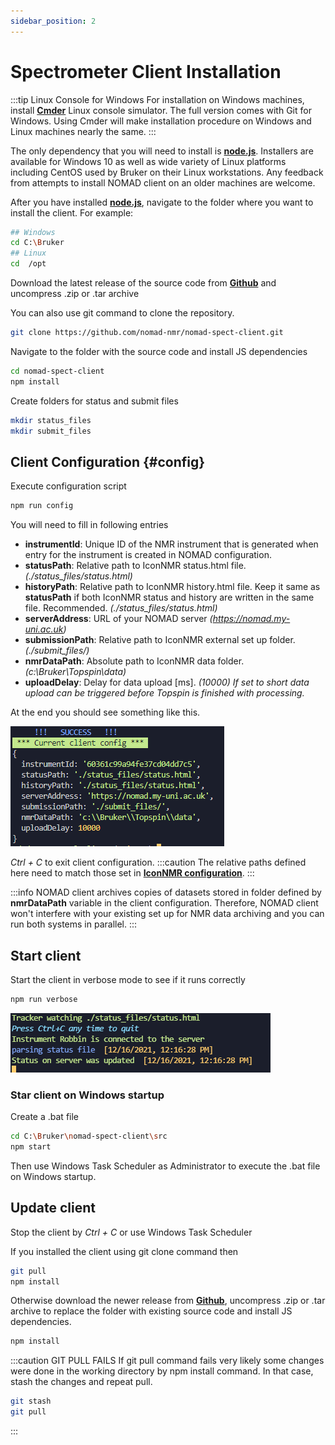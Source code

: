 ```yaml
---
sidebar_position: 2
---
```


# Spectrometer Client Installation

:::tip Linux Console for Windows
For installation on Windows machines, install **[Cmder](https://cmder.app/)** Linux console simulator. The full version comes with Git for Windows.
Using Cmder will make installation procedure on Windows and Linux machines nearly the same.
:::

The only dependency that you will need to install is **[node.js](https://nodejs.org/en/)**. Installers are available for Windows 10 as well as wide variety of Linux platforms including CentOS used by Bruker on their Linux workstations. Any feedback from attempts to install NOMAD client on an older machines are welcome.

After you have installed **[node.js](https://nodejs.org/en/)**, navigate to the folder where you want to install the client. For example:

```bash
## Windows
cd C:\Bruker
## Linux
cd  /opt
```

Download the latest release of the source code from **[Github](https://github.com/nomad-nmr/nomad-spect-client/releases)** and uncompress .zip or .tar archive

You can also use git command to clone the repository.

```bash
git clone https://github.com/nomad-nmr/nomad-spect-client.git
```

Navigate to the folder with the source code and install JS dependencies

```bash
cd nomad-spect-client
npm install
```

Create folders for status and submit files

```bash
mkdir status_files
mkdir submit_files
```

## Client Configuration {#config}

Execute configuration script

```bash
npm run config
```

You will need to fill in following entries

- **instrumentId**: Unique ID of the NMR instrument that is generated when entry for the instrument is created in NOMAD configuration.
- **statusPath**: Relative path to IconNMR status.html file. _(./status_files/status.html)_
- **historyPath**: Relative path to IconNMR history.html file. Keep it same as **statusPath** if both IconNMR status and history are written in the same file. Recommended. _(./status_files/status.html)_
- **serverAddress**: URL of your NOMAD server _(https://nomad.my-uni.ac.uk)_
- **submissionPath**: Relative path to IconNMR external set up folder. _(./submit_files/)_
- **nmrDataPath**: Absolute path to IconNMR data folder. _(c:\Bruker\Topspin\data)_
- **uploadDelay**: Delay for data upload [ms]. _(10000) If set to short data upload can be triggered before Topspin is finished with processing._

At the end you should see something like this.

![Client Configuration](./assets/NOMAD_client_config.PNG)

_Ctrl + C_ to exit client configuration.
:::caution
The relative paths defined here need to match those set in **[IconNMR configuration](./IconNMR-configuration/)**.
:::

:::info
NOMAD client archives copies of datasets stored in folder defined by **nmrDataPath** variable in the client configuration. Therefore, NOMAD client won't interfere with your existing set up for NMR data archiving and you can run both systems in parallel.
:::

## Start client

Start the client in verbose mode to see if it runs correctly

```bash
npm run verbose
```

![Client Verbose Output](./assets/NOMAD_client_verbose.png)

### Star client on Windows startup

Create a .bat file

```bash
cd C:\Bruker\nomad-spect-client\src
npm start
```

Then use Windows Task Scheduler as Administrator to execute the .bat file on Windows startup.

## Update client

Stop the client by _Ctrl + C_ or use Windows Task Scheduler

If you installed the client using git clone command then

```bash
git pull
npm install
```

Otherwise download the newer release from **[Github](https://github.com/nomad-nmr/nomad-spect-client/releases)**, uncompress .zip or .tar archive to replace the folder with existing source code and install JS dependencies.

```bash
npm install
```

:::caution GIT PULL FAILS
If git pull command fails very likely some changes were done in the working directory by npm install command.
In that case, stash the changes and repeat pull.

```bash
git stash
git pull
```

:::
